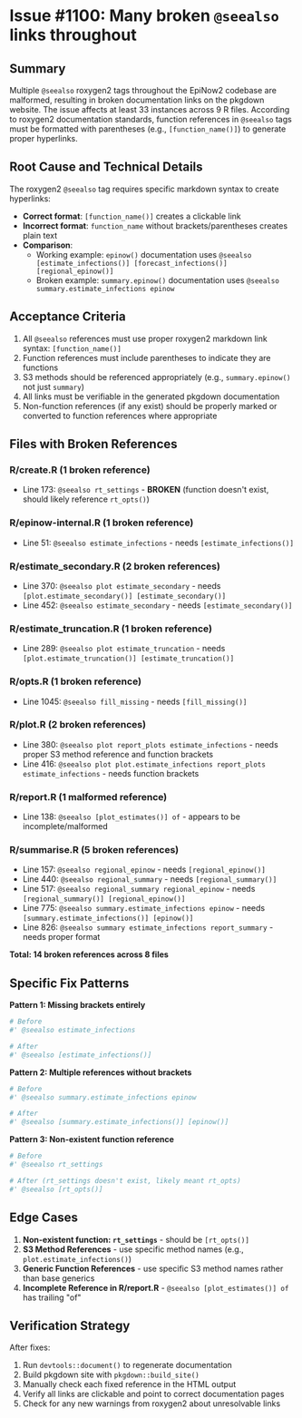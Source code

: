 # Issue #1100: Many broken `@seealso` links throughout

## Summary
Multiple `@seealso` roxygen2 tags throughout the EpiNow2 codebase are malformed, resulting in broken documentation links on the pkgdown website. The issue affects at least 33 instances across 9 R files. According to roxygen2 documentation standards, function references in `@seealso` tags must be formatted with parentheses (e.g., `[function_name()]`) to generate proper hyperlinks.

## Root Cause and Technical Details
The roxygen2 `@seealso` tag requires specific markdown syntax to create hyperlinks:
- **Correct format**: `[function_name()]` creates a clickable link
- **Incorrect format**: `function_name` without brackets/parentheses creates plain text
- **Comparison**:
  - Working example: `epinow()` documentation uses `@seealso [estimate_infections()] [forecast_infections()] [regional_epinow()]`
  - Broken example: `summary.epinow()` documentation uses `@seealso summary.estimate_infections epinow`

## Acceptance Criteria
1. All `@seealso` references must use proper roxygen2 markdown link syntax: `[function_name()]`
2. Function references must include parentheses to indicate they are functions
3. S3 methods should be referenced appropriately (e.g., `summary.epinow()` not just `summary`)
4. All links must be verifiable in the generated pkgdown documentation
5. Non-function references (if any exist) should be properly marked or converted to function references where appropriate

## Files with Broken References

### R/create.R (1 broken reference)
- Line 173: `@seealso rt_settings` - **BROKEN** (function doesn't exist, should likely reference `rt_opts()`)

### R/epinow-internal.R (1 broken reference)
- Line 51: `@seealso estimate_infections` - needs `[estimate_infections()]`

### R/estimate_secondary.R (2 broken references)
- Line 370: `@seealso plot estimate_secondary` - needs `[plot.estimate_secondary()] [estimate_secondary()]`
- Line 452: `@seealso estimate_secondary` - needs `[estimate_secondary()]`

### R/estimate_truncation.R (1 broken reference)
- Line 289: `@seealso plot estimate_truncation` - needs `[plot.estimate_truncation()] [estimate_truncation()]`

### R/opts.R (1 broken reference)
- Line 1045: `@seealso fill_missing` - needs `[fill_missing()]`

### R/plot.R (2 broken references)
- Line 380: `@seealso plot report_plots estimate_infections` - needs proper S3 method reference and function brackets
- Line 416: `@seealso plot plot.estimate_infections report_plots estimate_infections` - needs function brackets

### R/report.R (1 malformed reference)
- Line 138: `@seealso [plot_estimates()] of` - appears to be incomplete/malformed

### R/summarise.R (5 broken references)
- Line 157: `@seealso regional_epinow` - needs `[regional_epinow()]`
- Line 440: `@seealso regional_summary` - needs `[regional_summary()]`
- Line 517: `@seealso regional_summary regional_epinow` - needs `[regional_summary()] [regional_epinow()]`
- Line 775: `@seealso summary.estimate_infections epinow` - needs `[summary.estimate_infections()] [epinow()]`
- Line 826: `@seealso summary estimate_infections report_summary` - needs proper format

**Total: 14 broken references across 8 files**

## Specific Fix Patterns

**Pattern 1: Missing brackets entirely**
```r
# Before
#' @seealso estimate_infections

# After
#' @seealso [estimate_infections()]
```

**Pattern 2: Multiple references without brackets**
```r
# Before
#' @seealso summary.estimate_infections epinow

# After
#' @seealso [summary.estimate_infections()] [epinow()]
```

**Pattern 3: Non-existent function reference**
```r
# Before
#' @seealso rt_settings

# After (rt_settings doesn't exist, likely meant rt_opts)
#' @seealso [rt_opts()]
```

## Edge Cases

1. **Non-existent function: `rt_settings`** - should be `[rt_opts()]`
2. **S3 Method References** - use specific method names (e.g., `plot.estimate_infections()`)
3. **Generic Function References** - use specific S3 method names rather than base generics
4. **Incomplete Reference in R/report.R** - `@seealso [plot_estimates()] of` has trailing "of"

## Verification Strategy

After fixes:
1. Run `devtools::document()` to regenerate documentation
2. Build pkgdown site with `pkgdown::build_site()`
3. Manually check each fixed reference in the HTML output
4. Verify all links are clickable and point to correct documentation pages
5. Check for any new warnings from roxygen2 about unresolvable links
